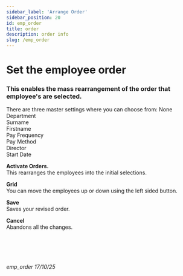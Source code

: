 ```yaml
---
sidebar_label: 'Arrange Order'
sidebar_position: 20
id: emp_order
title: order
description: order info
slug: /emp_order 
---
```


# Set the employee order

### This enables the mass rearrangement of the order that employee's are selected.

There are three master settings where you can choose from: 
None  
Department  
Surname  
Firstname  
Pay Frequency  
Pay Method  
Director  
Start Date  

**Activate Orders.**  
This rearranges the employees into the initial selections.

**Grid**  
You can move the employees up or down using the left sided button.

**Save**  
Saves your revised order.

**Cancel**  
Abandons all the changes.
<br/>
<br/>
<br/>
<br/>
<br/>
###### emp_order 17/10/25